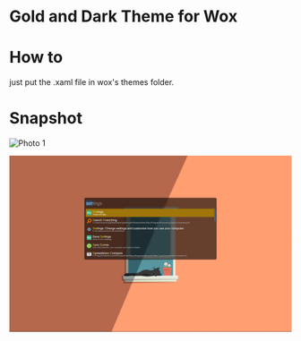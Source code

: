 # Gold and Dark Theme for Wox

# How to

just put the .xaml file in wox's themes folder.

# Snapshot

![Photo 1](https://github.com/khouwdevin/wox-golddark-theme/blob/master/pictures/picture1.png?raw=true)

![Photo 2](https://github.com/khouwdevin/wox-golddark-theme/blob/master/pictures/picture2.png?raw=true)
